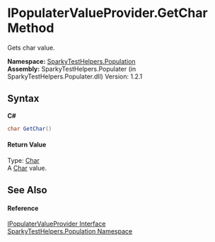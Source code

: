 # IPopulaterValueProvider.GetChar Method 
 

Gets char value.

**Namespace:**&nbsp;<a href="N_SparkyTestHelpers_Population.md">SparkyTestHelpers.Population</a><br />**Assembly:**&nbsp;SparkyTestHelpers.Populater (in SparkyTestHelpers.Populater.dll) Version: 1.2.1

## Syntax

**C#**<br />
``` C#
char GetChar()
```


#### Return Value
Type: <a href="http://msdn2.microsoft.com/en-us/library/k493b04s" target="_blank">Char</a><br />A <a href="http://msdn2.microsoft.com/en-us/library/k493b04s" target="_blank">Char</a> value.

## See Also


#### Reference
<a href="T_SparkyTestHelpers_Population_IPopulaterValueProvider.md">IPopulaterValueProvider Interface</a><br /><a href="N_SparkyTestHelpers_Population.md">SparkyTestHelpers.Population Namespace</a><br />